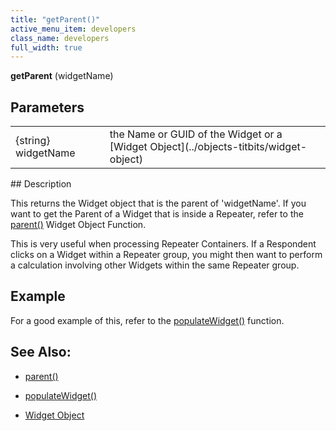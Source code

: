 ```yaml
---
title: "getParent()"
active_menu_item: developers
class_name: developers
full_width: true
---
```



**getParent** (widgetName)

## Parameters

<table>
<tr>
<td width="136">
{string} widgetName

</td>
<td width="22">
</td>
<td width="722">
the Name or GUID of the Widget or a [Widget Object](../objects-titbits/widget-object)

</td>
</tr>
</table>
## Description

This returns the Widget object that is the parent of 'widgetName'. If you want to get the Parent of a Widget that is inside a Repeater, refer to the [parent()](../widget-object-functions/general/parent) Widget Object Function.

This is very useful when processing Repeater Containers. If a Respondent clicks on a Widget within a Repeater group, you might then want to perform a calculation involving other Widgets within the same Repeater group.

## Example

For a good example of this, refer to the [populateWidget()](../widget-data-state-manipulation/populatewidget/) function.

## See Also:

 - [parent()](../widget-object-functions/general/parent)

 - [populateWidget()](../widget-data-state-manipulation/populatewidget/)

 - [Widget Object](../objects-titbits/widget-object)

